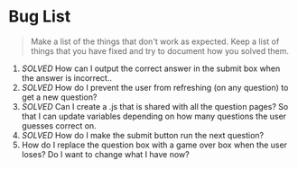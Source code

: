 # Bug List

> Make a list of the things that don't work as expected. Keep a list of things that you have fixed and try to document how you solved them.

1. *SOLVED* How can I output the correct answer in the submit box when the answer is incorrect..
2. *SOLVED* How do I prevent the user from refreshing (on any question) to get a new question?
3. *SOLVED* Can I create a .js that is shared with all the question pages? So that I can update variables depending on how many questions the user guesses correct on. 
4. *SOLVED* How do I make the submit button run the next question?
5. How do I replace the question box with a game over box when the user loses? Do I want to change what I have now?